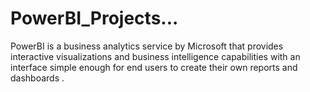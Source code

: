 # PowerBI_Projects...
PowerBI is a business analytics service by Microsoft that provides interactive visualizations and business intelligence capabilities with an interface simple enough for end users to create their own reports and dashboards .
